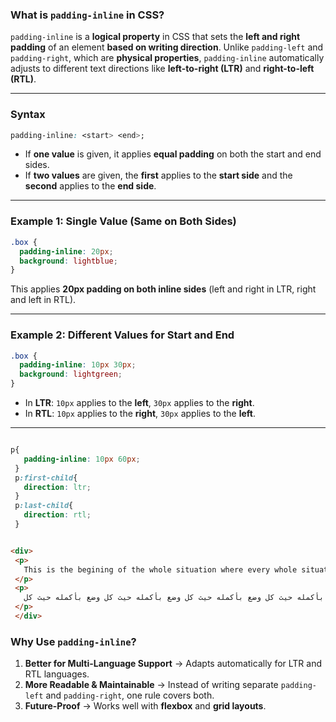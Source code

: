 ### **What is `padding-inline` in CSS?**

`padding-inline` is a **logical property** in CSS that sets the **left and right padding** of an element **based on writing direction**. Unlike `padding-left` and `padding-right`, which are **physical properties**, `padding-inline` automatically adjusts to different text directions like **left-to-right (LTR)** and **right-to-left (RTL)**.

---

### **Syntax**

```css
padding-inline: <start> <end>;
```

- If **one value** is given, it applies **equal padding** on both the start and end sides.
- If **two values** are given, the **first** applies to the **start side** and the **second** applies to the **end side**.

---

### **Example 1: Single Value (Same on Both Sides)**

```css
.box {
  padding-inline: 20px;
  background: lightblue;
}
```

This applies **20px padding on both inline sides** (left and right in LTR, right and left in RTL).

---

### **Example 2: Different Values for Start and End**

```css
.box {
  padding-inline: 10px 30px;
  background: lightgreen;
}
```

- In **LTR**: `10px` applies to the **left**, `30px` applies to the **right**.
- In **RTL**: `10px` applies to the **right**, `30px` applies to the **left**.

---

```css

p{
   padding-inline: 10px 60px;
 }
 p:first-child{
   direction: ltr;
 }
 p:last-child{
   direction: rtl;
 }
```


```html

<div>
 <p>
   This is the begining of the whole situation where every whole situation where every whole situation where every whole situation where every
 </p>
 <p>
   هذه هي بداية الوضع بأكمله حيث كل وضع بأكمله حيث كل وضع بأكمله حيث كل وضع بأكمله حيث كل
 </p>
 </div>
```

### **Why Use `padding-inline`?**

1. **Better for Multi-Language Support** → Adapts automatically for LTR and RTL languages.
2. **More Readable & Maintainable** → Instead of writing separate `padding-left` and `padding-right`, one rule covers both.
3. **Future-Proof** → Works well with **flexbox** and **grid layouts**.
